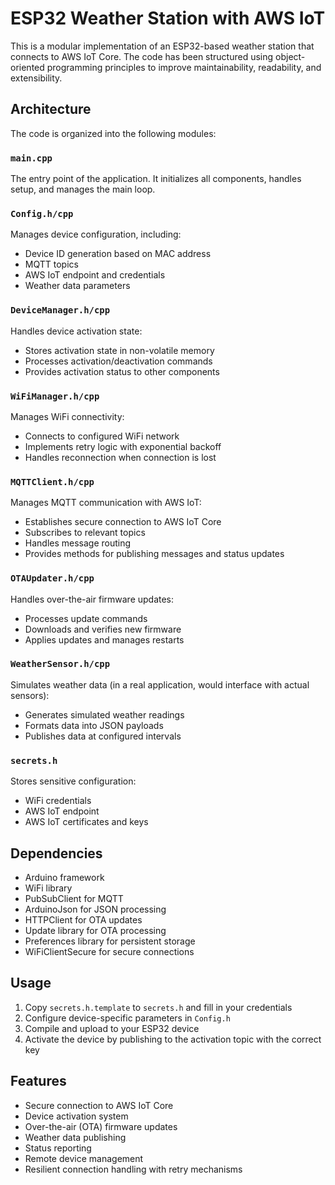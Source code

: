 # ESP32 Weather Station with AWS IoT

This is a modular implementation of an ESP32-based weather station that connects to AWS IoT Core. The code has been structured using object-oriented programming principles to improve maintainability, readability, and extensibility.

## Architecture

The code is organized into the following modules:

### `main.cpp`
The entry point of the application. It initializes all components, handles setup, and manages the main loop.

### `Config.h/cpp`
Manages device configuration, including:
- Device ID generation based on MAC address
- MQTT topics
- AWS IoT endpoint and credentials
- Weather data parameters

### `DeviceManager.h/cpp`
Handles device activation state:
- Stores activation state in non-volatile memory
- Processes activation/deactivation commands
- Provides activation status to other components

### `WiFiManager.h/cpp`
Manages WiFi connectivity:
- Connects to configured WiFi network
- Implements retry logic with exponential backoff
- Handles reconnection when connection is lost

### `MQTTClient.h/cpp`
Manages MQTT communication with AWS IoT:
- Establishes secure connection to AWS IoT Core
- Subscribes to relevant topics
- Handles message routing
- Provides methods for publishing messages and status updates

### `OTAUpdater.h/cpp`
Handles over-the-air firmware updates:
- Processes update commands
- Downloads and verifies new firmware
- Applies updates and manages restarts

### `WeatherSensor.h/cpp`
Simulates weather data (in a real application, would interface with actual sensors):
- Generates simulated weather readings
- Formats data into JSON payloads
- Publishes data at configured intervals

### `secrets.h`
Stores sensitive configuration:
- WiFi credentials
- AWS IoT endpoint
- AWS IoT certificates and keys

## Dependencies

- Arduino framework
- WiFi library
- PubSubClient for MQTT
- ArduinoJson for JSON processing
- HTTPClient for OTA updates
- Update library for OTA processing
- Preferences library for persistent storage
- WiFiClientSecure for secure connections

## Usage

1. Copy `secrets.h.template` to `secrets.h` and fill in your credentials
2. Configure device-specific parameters in `Config.h`
3. Compile and upload to your ESP32 device
4. Activate the device by publishing to the activation topic with the correct key

## Features

- Secure connection to AWS IoT Core
- Device activation system
- Over-the-air (OTA) firmware updates
- Weather data publishing
- Status reporting
- Remote device management
- Resilient connection handling with retry mechanisms